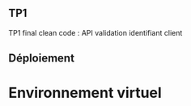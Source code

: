 ## TP1
TP1 final clean code : API validation identifiant client 

## Déploiement



# Environnement virtuel
